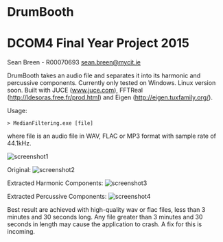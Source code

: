 # DrumBooth
# DCOM4 Final Year Project 2015
Sean Breen - R00070693
sean.breen@mycit.ie

DrumBooth takes an audio file and separates it into its harmonic and percussive components.
Currently only tested on Windows. Linux version soon.
Built with JUCE (www.juce.com), FFTReal (http://ldesoras.free.fr/prod.html) and Eigen (http://eigen.tuxfamily.org/).

Usage:

	> MedianFiltering.exe [file]

where file is an audio file in WAV, FLAC or MP3 format with sample rate of 44.1kHz. 

![screenshot1](https://github.com/mangledjambon/drumbooth/blob/master/screenshots/screenshot.JPG "CLI")

Original:
![screenshot2](https://github.com/mangledjambon/drumbooth/blob/master/screenshots/original.JPG "Wave1")

Extracted Harmonic Components:
![screenshot3](https://github.com/mangledjambon/drumbooth/blob/master/screenshots/extracted_harmonic.JPG "Wave2")

Extracted Percussive Components:
![screenshot4](https://github.com/mangledjambon/drumbooth/blob/master/screenshots/extracted_percussive.JPG "wave3")

Best result are achieved with high-quality wav or flac files, less than 3 minutes and 30 seconds long. Any file greater than 3 minutes and 30 seconds in length may cause the application to crash. A fix for this is incoming. 
